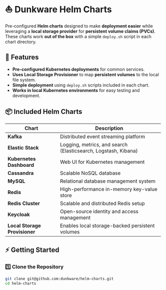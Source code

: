 # ⛵ **Dunkware Helm Charts**  

Pre-configured **Helm charts** designed to make **deployment easier** while leveraging a **local storage provider** for **persistent volume claims (PVCs)**. These charts work **out of the box** with a simple `deploy.sh` script in each chart directory.

## 🚀 **Features**
- **Pre-configured Kubernetes deployments** for common services.  
- **Uses Local Storage Provisioner** to map **persistent volumes** to the local file system.  
- **Simple deployment** using `deploy.sh` scripts included in each chart.  
- **Works in local Kubernetes environments** for easy testing and development.

## 📦 **Included Helm Charts**
| Chart | Description |
|-------|------------|
| **Kafka** | Distributed event streaming platform |
| **Elastic Stack** | Logging, metrics, and search (Elasticsearch, Logstash, Kibana) |
| **Kubernetes Dashboard** | Web UI for Kubernetes management |
| **Cassandra** | Scalable NoSQL database |
| **MySQL** | Relational database management system |
| **Redis** | High-performance in-memory key-value store |
| **Redis Cluster** | Scalable and distributed Redis setup |
| **Keycloak** | Open-source identity and access management |
| **Local Storage Provisioner** | Enables local storage-backed persistent volumes |

## ⚡ **Getting Started**
### **1️⃣ Clone the Repository**
```sh
git clone git@github.com:dunkware/helm-charts.git
cd helm-charts
